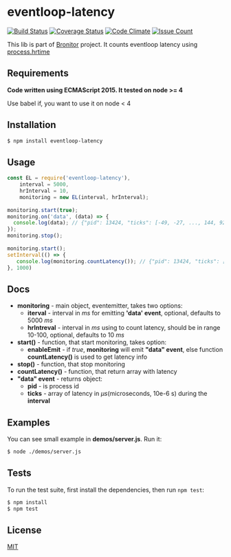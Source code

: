 # eventloop-latency

[![Build Status](https://travis-ci.org/korzhev/eventloop-latency.svg?branch=master)](https://travis-ci.org/korzhev/eventloop-latency)
[![Coverage Status](https://coveralls.io/repos/github/korzhev/eventloop-latency/badge.svg?branch=master)](https://coveralls.io/github/korzhev/eventloop-latency?branch=master)
[![Code Climate](https://codeclimate.com/github/korzhev/eventloop-latency/badges/gpa.svg)](https://codeclimate.com/github/korzhev/eventloop-latency)
[![Issue Count](https://codeclimate.com/github/korzhev/eventloop-latency/badges/issue_count.svg)](https://codeclimate.com/github/korzhev/eventloop-latency)

This lib is part of [Bronitor](https://github.com/korzhev/bronitor) project. It counts eventloop latency using [process.hrtime](https://nodejs.org/dist/latest-v4.x/docs/api/process.html#process_process_hrtime)

## Requirements
**Code written using ECMAScript 2015. It tested on node >= 4**

Use babel if, you want to use it on node < 4

## Installation
```bash
$ npm install eventloop-latency
```

## Usage
```js
const EL = require('eventloop-latency'),
	interval = 5000, 
	hrInterval = 10, 
	monitoring = new EL(interval, hrInterval);
   
monitoring.start(true);   
monitoring.on('data', (data) => {
  console.log(data); // {"pid": 13424, "ticks": [-49, -27, ..., 144, 923]}
});
monitoring.stop();
  
monitoring.start();
setInterval(() => {
   console.log(monitoring.countLatency()); // {"pid": 13424, "ticks": [-49, -27, ..., 144, 923]}
}, 1000) 
```

## Docs
- **monitoring** - main object, eventemitter, takes two options:
    - **iterval** - interval in *ms* for emitting **'data' event**, optional, defaults to 5000 *ms*
    - **hrIntreval** - interval in *ms* using to count latency, should be in range 10-100, optional, defaults to 10 *ms*
- **start()** - function, that start monitoring, takes option:
    - **enableEmit** - if *true*, **monitoring** will emit **"data" event**, else function **countLatency()** is used to get latency info
- **stop()** - function, that stop monitoring
- **countLatency()** - function, that return array with latency
- **"data" event** - returns object:
	 - **pid** - is process id
	 - **ticks** - array of latency in *µs*(microseconds, 10e-6 s) during the **interval**

## Examples
You can see small example in **demos/server.js**. Run it:
```bash
$ node ./demos/server.js
```

## Tests
  To run the test suite, first install the dependencies, then run `npm test`:
```bash
$ npm install
$ npm test
```

## License
  [MIT](LICENSE)
